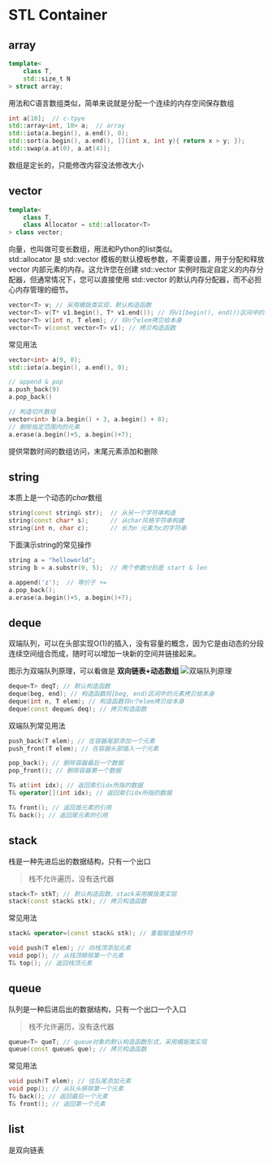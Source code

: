 # STL Container

## array
```cpp
template<
    class T,
    std::size_t N
> struct array;
```

用法和C语言数组类似，简单来说就是分配一个连续的内存空间保存数组
```cpp
int a[10];  // c-tpye
std::array<int, 10> a;  // array
std::iota(a.begin(), a.end(), 0);
std::sort(a.begin(), a.end(), [](int x, int y){ return x > y; });
std::swap(a.at(0), a.at(4));
```

数组是定长的，只能修改内容没法修改大小


## vector
```cpp
template<
    class T,
    class Allocator = std::allocator<T>
> class vector;
```

向量，也叫做可变长数组，用法和Python的list类似。  
std::allocator 是 std::vector 模板的默认模板参数，不需要设置，用于分配和释放 vector 内部元素的内存。这允许您在创建 std::vector 实例时指定自定义的内存分配器，但通常情况下，您可以直接使用 std::vector 的默认内存分配器，而不必担心内存管理的细节。
```cpp
vector<T> v; // 采用模版类实现，默认构造函数
vector<T> v(T* v1.begin(), T* v1.end()); // 将v1[begin(), end())区间中的元素拷贝给本身
vector<T> v(int n, T elem); // 将n个elem拷贝给本身
vector<T> v(const vector<T> v1); // 拷贝构造函数
```
常见用法
```cpp
vector<int> a(9, 0);
std::iota(a.begin(), a.end(), 0);

// append & pop
a.push_back(9)
a.pop_back()

// 构造切片数组
vector<int> b(a.begin() + 3, a.begin() + 8);
// 删除指定范围内的元素
a.erase(a.begin()+5, a.begin()+7);
```
提供常数时间的数组访问，末尾元素添加和删除

## string
本质上是一个动态的$char$数组
```cpp
string(const string& str);  // 从另一个字符串构造
string(const char* s);      // 从char风格字符串构建
string(int n, char c);      // 长为n 元素为c的字符串
```

下面演示string的常见操作
```cpp
string a = "helloworld";
string b = a.substr(0, 5);  // 两个参数分别是 start & len

a.append('z');  // 等价于 += 
a.pop_back();
a.erase(a.begin()+5, a.begin()+7);
```

## deque
双端队列，可以在头部实现O(1)的插入，没有容量的概念，因为它是由动态的分段连续空间组合而成，随时可以增加一块新的空间并链接起来。

图示为双端队列原理，可以看做是 **双向链表+动态数组**
![双端队列原理](https://3445412966-files.gitbook.io/~/files/v0/b/gitbook-x-prod.appspot.com/o/spaces%2F4jcp9JrFSUV0Enu5fcXK%2Fuploads%2FRZ95iPL2Vl8mSTALXMwD%2FIMG_1584.jpeg?alt=media&token=9fefe149-9396-4414-9867-3244c5e1bd7f)

```cpp
deque<T> deqT; // 默认构造函数
deque(beg, end); // 构造函数将[beg, end)区间中的元素拷贝给本身
deque(int n, T elem); // 构造函数将n个elem拷贝给本身
deque(const deque& deq); // 拷贝构造函数
```
双端队列常见用法

```cpp
push_back(T elem); // 在容器尾部添加一个元素
push_front(T elem); // 在容器头部插入一个元素

pop_back(); // 删除容器最后一个数据
pop_front(); // 删除容器第一个数据

T& at(int idx); // 返回索引idx所指的数据
T& operator[](int idx); // 返回索引idx所指的数据

T& front(); // 返回首元素的引用
T& back(); // 返回尾元素的引用
```

## stack
栈是一种先进后出的数据结构，只有一个出口
> 栈不允许遍历，没有迭代器
```cpp
stack<T> stkT; // 默认构造函数，stack采用模版类实现
stack(const stack& stk); // 拷贝构造函数
```

常见用法
```cpp
stack& operator=(const stack& stk); // 重载赋值操作符

void push(T elem); // 向栈顶添加元素
void pop(); // 从栈顶移除第一个元素
T& top(); // 返回栈顶元素
```

## queue
队列是一种后进后出的数据结构，只有一个出口一个入口
> 栈不允许遍历，没有迭代器
```cpp
queue<T> queT; // queue对象的默认构造函数形式，采用模版类实现
queue(const queue& que); // 拷贝构造函数
```
常见用法
```cpp
void push(T elem); // 往队尾添加元素
void pop(); // 从队头移除第一个元素
T& back(); // 返回最后一个元素
T& front(); // 返回第一个元素
```

## list
是双向链表
